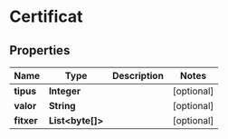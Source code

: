# Certificat

## Properties
Name | Type | Description | Notes
------------ | ------------- | ------------- | -------------
**tipus** | **Integer** |  |  [optional]
**valor** | **String** |  |  [optional]
**fitxer** | **List&lt;byte[]&gt;** |  |  [optional]
